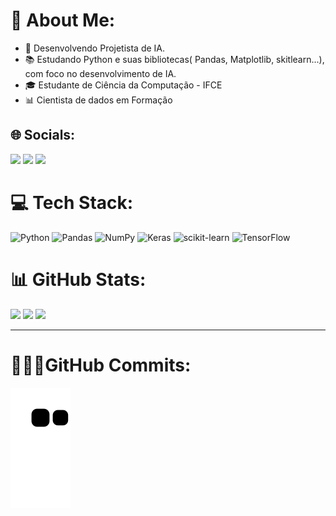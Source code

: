 # 💫 About Me:
- 🔭 Desenvolvendo Projetista de IA.<br>
- 📚 Estudando Python e suas bibliotecas( Pandas, Matplotlib, skitlearn...), com foco no desenvolvimento de IA.<br>
- 🎓 Estudante de Ciência da Computação - IFCE<br>
- 📊 Cientista de dados em Formação


## 🌐 Socials:
  <a href="https://www.instagram.com/jp.limag/" target="_blank"><img src="https://img.shields.io/badge/-Instagram-%23E4405F?style=for-the-badge&logo=instagram&logoColor=white" target="_blank"></a> 
  <a href = "mailto: jplimags.fortal@gmail.com"><img src="https://img.shields.io/badge/Gmail-D14836?style=for-the-badge&logo=gmail&logoColor=white" target="_blank"></a>
  <a href="https://www.linkedin.com/in/jplimag/" target="_blank"><img src="https://img.shields.io/badge/-LinkedIn-%230077B5?style=for-the-badge&logo=linkedin&logoColor=white" target="_blank"></a> 

# 💻 Tech Stack:
![Python](https://img.shields.io/badge/python-3670A0?style=for-the-badge&logo=python&logoColor=ffdd54) ![Pandas](https://img.shields.io/badge/pandas-%23150458.svg?style=for-the-badge&logo=pandas&logoColor=white) ![NumPy](https://img.shields.io/badge/numpy-%23013243.svg?style=for-the-badge&logo=numpy&logoColor=white) ![Keras](https://img.shields.io/badge/Keras-%23D00000.svg?style=for-the-badge&logo=Keras&logoColor=white) ![scikit-learn](https://img.shields.io/badge/scikit--learn-%23F7931E.svg?style=for-the-badge&logo=scikit-learn&logoColor=white) ![TensorFlow](https://img.shields.io/badge/TensorFlow-%23FF6F00.svg?style=for-the-badge&logo=TensorFlow&logoColor=white)
# 📊 GitHub Stats:
<div style= "display: inline_block">
  <img height = 150px src = https://github-readme-stats.vercel.app/api?username=JpLimags&theme=tokyonight&hide_border=true&include_all_commits=true&count_private=false<br/>
  <img height = 150px src = https://github-readme-streak-stats.herokuapp.com/?user=JpLimags&theme=tokyonight&hide_border=true<br/>
  <img  src = https://github-readme-stats.vercel.app/api/top-langs/?username=JpLimags&theme=tokyonight&hide_border=true&include_all_commits=true&count_private=false&layout=compact
</div>
 
---
# 👨🏽‍💻GitHub Commits:

<div> 

  ![Snake animation](https://github.com/JpLimags/JpLimags/blob/output/github-contribution-grid-snake.svg)
  
 </div> 
